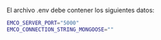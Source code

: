 El archivo .env debe contener los siguientes datos:
```sh
EMCO_SERVER_PORT="5000"
EMCO_CONNECTION_STRING_MONGOOSE=""
```
